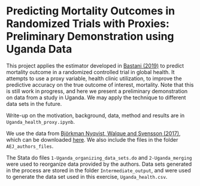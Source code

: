 # Predicting Mortality Outcomes in Randomized Trials with Proxies: Preliminary Demonstration using Uganda Data

This project applies the estimator developed in [Bastani (2019)](https://hamsabastani.github.io/proxies.pdf) to predict mortality outcome in a randomized controlled trial in global health. It attempts to use a proxy variable, health clinic utilization, to improve the predictive accuracy on the true outcome of interest, mortality. Note that this is still work in progress, and here we present a preliminary demonstration on data from a study in Uganda. We may apply the technique to different data sets in the future.

Write-up on the motivation, background, data, method and results are in `Uganda_health_proxy.ipynb`.

We use the data from [Björkman Nyqvist, Walque and Svensson (2017)](https://www.aeaweb.org/articles?id=10.1257/app.20150027), which can be downloaded [here](https://www.openicpsr.org/openicpsr/project/113630/version/V1/view). We also include the files in the folder `AEJ_authors_files`.

The Stata do files `1-Uganda_organizing_data_sets.do` and `2-Uganda_merging` were used to reorganize data provided by the authors. Data sets generated in the process are stored in the folder `Intermediate_output`, and were used to generate the data set used in this exercise, `Uganda_health.csv`.
